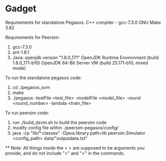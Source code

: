 # Gadget


Requirements for standalone Pegasos:
C++ compiler - gcc-7.3.0
GNU Make 3.82

Requirements for Peersim:
1. gcc-7.3.0
2. ant-1.8.1
3. Java:
	openjdk version "1.8.0_171"
	OpenJDK Runtime Environment (build 1.8.0_171-b10)
	OpenJDK 64-Bit Server VM (build 25.171-b10, mixed mode)


To run the standalone pegasos code:
1. cd ./pegasos_svm
2. make
3. ./pegasos -testFile <test_file> -modelFile <model_file> -round <round_number> -lambda <lambda> <train_file>

To run peersim code:

1. run ./build_dsvm.sh to build the peersim code
2. modify config file within ./peersim-pegasos/config/
3. java -cp "lib/*:classes" -Djava.library.path=lib peersim.Simulator  <config_path>  data/"outputdata.txt"

** Note: All things inside the < > are supposed to be arguments you provide, and do not include "<" and ">" in the commands.


